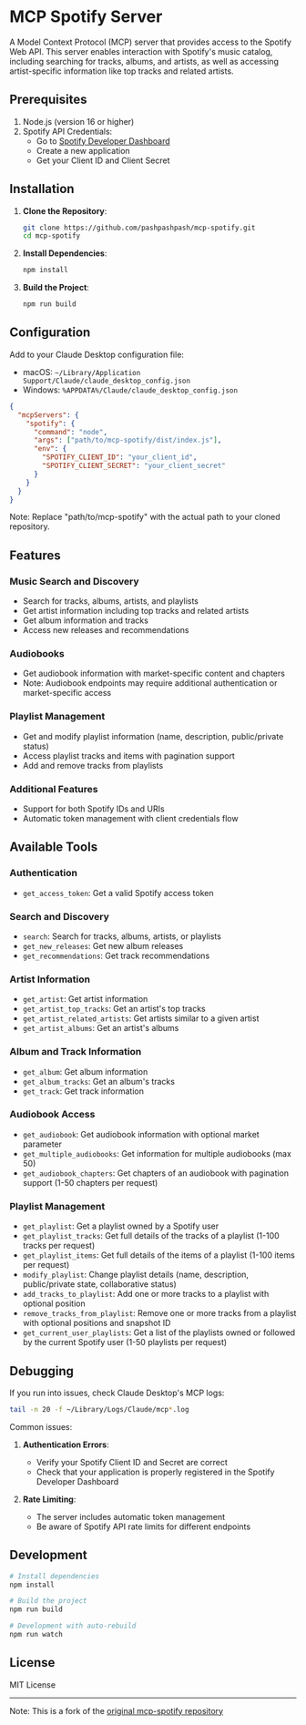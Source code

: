 # MCP Spotify Server

A Model Context Protocol (MCP) server that provides access to the Spotify Web API. This server enables interaction with Spotify's music catalog, including searching for tracks, albums, and artists, as well as accessing artist-specific information like top tracks and related artists.

## Prerequisites

1. Node.js (version 16 or higher)
2. Spotify API Credentials:
   - Go to [Spotify Developer Dashboard](https://developer.spotify.com/dashboard)
   - Create a new application
   - Get your Client ID and Client Secret

## Installation

1. **Clone the Repository**:
   ```bash
   git clone https://github.com/pashpashpash/mcp-spotify.git
   cd mcp-spotify
   ```

2. **Install Dependencies**:
   ```bash
   npm install
   ```

3. **Build the Project**:
   ```bash
   npm run build
   ```

## Configuration

Add to your Claude Desktop configuration file:
- macOS: `~/Library/Application Support/Claude/claude_desktop_config.json`
- Windows: `%APPDATA%/Claude/claude_desktop_config.json`

```json
{
  "mcpServers": {
    "spotify": {
      "command": "node",
      "args": ["path/to/mcp-spotify/dist/index.js"],
      "env": {
        "SPOTIFY_CLIENT_ID": "your_client_id",
        "SPOTIFY_CLIENT_SECRET": "your_client_secret"
      }
    }
  }
}
```
Note: Replace "path/to/mcp-spotify" with the actual path to your cloned repository.

## Features

### Music Search and Discovery
- Search for tracks, albums, artists, and playlists
- Get artist information including top tracks and related artists
- Get album information and tracks
- Access new releases and recommendations

### Audiobooks
- Get audiobook information with market-specific content and chapters
- Note: Audiobook endpoints may require additional authentication or market-specific access

### Playlist Management
- Get and modify playlist information (name, description, public/private status)
- Access playlist tracks and items with pagination support
- Add and remove tracks from playlists

### Additional Features
- Support for both Spotify IDs and URIs
- Automatic token management with client credentials flow

## Available Tools

### Authentication
- `get_access_token`: Get a valid Spotify access token

### Search and Discovery
- `search`: Search for tracks, albums, artists, or playlists
- `get_new_releases`: Get new album releases
- `get_recommendations`: Get track recommendations

### Artist Information
- `get_artist`: Get artist information
- `get_artist_top_tracks`: Get an artist's top tracks
- `get_artist_related_artists`: Get artists similar to a given artist
- `get_artist_albums`: Get an artist's albums

### Album and Track Information
- `get_album`: Get album information
- `get_album_tracks`: Get an album's tracks
- `get_track`: Get track information

### Audiobook Access
- `get_audiobook`: Get audiobook information with optional market parameter
- `get_multiple_audiobooks`: Get information for multiple audiobooks (max 50)
- `get_audiobook_chapters`: Get chapters of an audiobook with pagination support (1-50 chapters per request)

### Playlist Management
- `get_playlist`: Get a playlist owned by a Spotify user
- `get_playlist_tracks`: Get full details of the tracks of a playlist (1-100 tracks per request)
- `get_playlist_items`: Get full details of the items of a playlist (1-100 items per request)
- `modify_playlist`: Change playlist details (name, description, public/private state, collaborative status)
- `add_tracks_to_playlist`: Add one or more tracks to a playlist with optional position
- `remove_tracks_from_playlist`: Remove one or more tracks from a playlist with optional positions and snapshot ID
- `get_current_user_playlists`: Get a list of the playlists owned or followed by the current Spotify user (1-50 playlists per request)

## Debugging

If you run into issues, check Claude Desktop's MCP logs:
```bash
tail -n 20 -f ~/Library/Logs/Claude/mcp*.log
```

Common issues:
1. **Authentication Errors**:
   - Verify your Spotify Client ID and Secret are correct
   - Check that your application is properly registered in the Spotify Developer Dashboard

2. **Rate Limiting**:
   - The server includes automatic token management
   - Be aware of Spotify API rate limits for different endpoints

## Development

```bash
# Install dependencies
npm install

# Build the project
npm run build

# Development with auto-rebuild
npm run watch
```

## License

MIT License

---
Note: This is a fork of the [original mcp-spotify repository](https://github.com/superseoworld/mcp-spotify)
